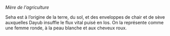 *Mère de l'agriculture*

Seha est à l’origine de la terre, du sol, et des enveloppes de chair et de sève auxquelles Dayub insuffle le flux vital puisé en Ios. On la représente comme une femme ronde, à la peau blanche et aux cheveux roux.
